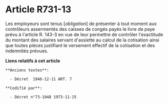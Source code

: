 # Article R731-13

Les employeurs sont tenus [*obligation*] de présenter à tout moment aux contrôleurs assermentés des caisses de congés payés
le livre de paye prévu à l'article R. 143-3 en vue de leur permettre de contrôler l'exactitude du montant des salaires
servant d'assiette au calcul de la cotisation ainsi que toutes pièces justifiant le versement effectif de la cotisation et
des indemnités prévues.

**Liens relatifs à cet article**

	**Anciens textes**:

	  - Décret  1946-12-11 ART. 7

	**Codifié par**:

	  - Décret n°73-1048 1973-11-15
